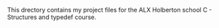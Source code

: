 This drectory contains my project files for the ALX Holberton school C - Structures and typedef course.